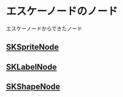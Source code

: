# エスケーノードのノード

エスケーノードからできたノード

## [SKSpriteNode](https://github.com/ghsumiyasu/Swift/blob/main/README-Swift-SKSpriteNode-jp.md)
## [SKLabelNode](https://github.com/ghsumiyasu/Swift/blob/main/README-Swift-SKLabelNode-jp.md)
## [SKShapeNode](https://github.com/ghsumiyasu/Swift/blob/main/README-Swift-SKShapeNode-jp.md)